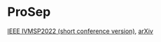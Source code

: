 # ProSep

[IEEE IVMSP2022 (short conference version)](https://ieeexplore.ieee.org/document/9816298), [arXiv](https://arxiv.org/abs/2204.09935)
